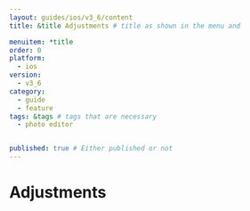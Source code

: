 ```yaml
---
layout: guides/ios/v3_6/content
title: &title Adjustments # title as shown in the menu and 

menuitem: *title
order: 0
platform:
  - ios
version:
  - v3_6
category: 
  - guide
  - feature
tags: &tags # tags that are necessary
  - photo editor 


published: true # Either published or not 
---
```


# Adjustments 



